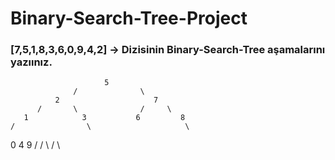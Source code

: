 # Binary-Search-Tree-Project

### [7,5,1,8,3,6,0,9,4,2] -> Dizisinin Binary-Search-Tree aşamalarını yazıınız.
                         5  
                  /              \
              2                     7
          /       \              /     \
       1            3           6         8
    /                \                     \
  0                     4                     9
/                      / \                   / \
